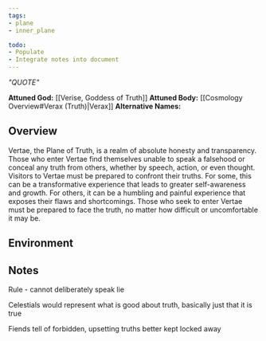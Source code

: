 ```yaml
---
tags:
- plane
- inner_plane

todo: 
- Populate
- Integrate notes into document
---
```

*"QUOTE"*

**Attuned God:** [[Verise, Goddess of Truth]]
**Attuned Body:** [[Cosmology Overview#Verax (Truth)|Verax]]
**Alternative Names:** 
## Overview
Vertae, the Plane of Truth, is a realm of absolute honesty and transparency. Those who enter Vertae find themselves unable to speak a falsehood or conceal any truth from others, whether by speech, action, or even thought. Visitors to Vertae must be prepared to confront their truths. For some, this can be a transformative experience that leads to greater self-awareness and growth. For others, it can be a humbling and painful experience that exposes their flaws and shortcomings. Those who seek to enter Vertae must be prepared to face the truth, no matter how difficult or uncomfortable it may be.
## Environment
## Notes
Rule - cannot deliberately speak lie

Celestials would represent what is good about truth, basically just that it is true

Fiends tell of forbidden, upsetting truths better kept locked away
